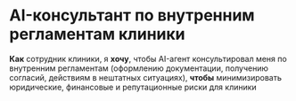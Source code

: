 # AI-консультант по внутренним регламентам клиники  

**Как** сотрудник клиники, я **хочу**, чтобы AI-агент консультировал меня по внутренним регламентам (оформлению документации, получению согласий, действиям в нештатных ситуациях), **чтобы** минимизировать юридические, финансовые и репутационные риски для клиники
